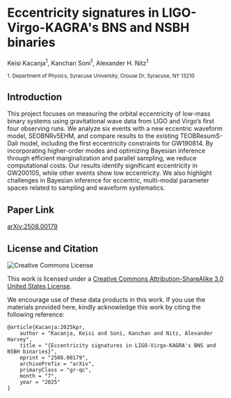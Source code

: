 # Eccentricity signatures in LIGO-Virgo-KAGRA's BNS and NSBH binaries
Keisi Kacanja<sup>1</sup>, Kanchan Soni<sup>1</sup>, Alexander H. Nitz<sup>1</sup>

<sub>1. Department of Physics, Syracuse University, Crouse Dr, Syracuse, NY 13210</sub>  

## Introduction 
This project focuses on measuring the orbital eccentricity of low-mass binary systems using gravitational wave data from LIGO and Virgo’s first four observing runs. We analyze six events with a new eccentric waveform model, SEOBNRv5EHM, and compare results to the existing TEOBResumS-Dali model, including the first eccentricity constraints for GW190814. By incorporating higher-order modes and optimizing Bayesian inference through efficient marginalization and parallel sampling, we reduce computational costs. Our results identify significant eccentricity in GW200105, while other events show low eccentricity. We also highlight challenges in Bayesian inference for eccentric, multi-modal parameter spaces related to sampling and waveform systematics.

## Paper Link

[arXiv:2508.00179](https://arxiv.org/abs/2508.00179)

## License and Citation

![Creative Commons License](https://i.creativecommons.org/l/by-sa/3.0/us/88x31.png "Creative Commons License")

This work is licensed under a [Creative Commons Attribution-ShareAlike 3.0 United States License](http://creativecommons.org/licenses/by-sa/3.0/us/).

We encourage use of these data products in this work. If you use the materials provided here, kindly acknowledge this work by citing the following reference:

```
@article{Kacanja:2025kpr,
    author = "Kacanja, Keisi and Soni, Kanchan and Nitz, Alexander Harvey",
    title = "{Eccentricity signatures in LIGO-Virgo-KAGRA's BNS and NSBH binaries}",
    eprint = "2508.00179",
    archivePrefix = "arXiv",
    primaryClass = "gr-qc",
    month = "7",
    year = "2025"
}
```


